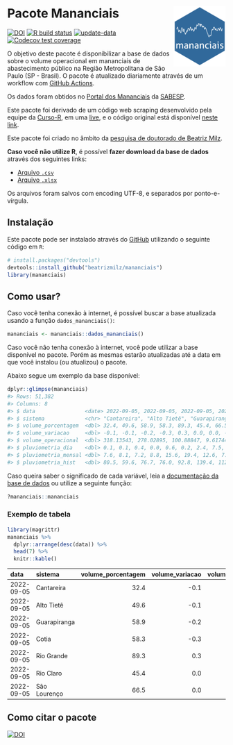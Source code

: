 
<!-- README.md is generated from README.Rmd. Please edit that file -->

# Pacote Mananciais <img src="man/figures/hexlogo.png" align="right" width = "120px"/>

<!-- badges: start -->

[![DOI](https://zenodo.org/badge/DOI/10.5281/zenodo.4733056.svg)](https://doi.org/10.5281/zenodo.4733056)
[![R build
status](https://github.com/beatrizmilz/mananciais/workflows/R-CMD-check/badge.svg)](https://github.com/beatrizmilz/mananciais/actions)
[![update-data](https://github.com/beatrizmilz/mananciais/actions/workflows/2-update_data.yaml/badge.svg)](https://github.com/beatrizmilz/mananciais/actions/workflows/2-update_data.yaml)
[![Codecov test
coverage](https://codecov.io/gh/beatrizmilz/mananciais/branch/master/graph/badge.svg)](https://codecov.io/gh/beatrizmilz/mananciais?branch=master)
<!-- badges: end -->

O objetivo deste pacote é disponibilizar a base de dados sobre o volume
operacional em mananciais de abastecimento público na Região
Metropolitana de São Paulo (SP - Brasil). O pacote é atualizado
diariamente através de um workflow com [GitHub
Actions](https://github.com/beatrizmilz/mananciais/actions).

Os dados foram obtidos no [Portal dos
Mananciais](http://mananciais.sabesp.com.br/Situacao) da
[SABESP](http://site.sabesp.com.br/site/Default.aspx).

Este pacote foi derivado de um código web scraping desenvolvido pela
equipe da [Curso-R](https://www.curso-r.com/), em uma
[live](https://youtu.be/jvZIxrMmOcQ), e o código original está
disponível [neste
link](https://github.com/curso-r/lives/blob/master/drafts/20200730_scraper_sabesp.R).

Este pacote foi criado no âmbito da [pesquisa de doutorado de Beatriz
Milz](https://beatrizmilz.github.io/tese/).

**Caso você não utilize R**, é possível **fazer download da base de
dados** através dos seguintes links:

-   [Arquivo
    `.csv`](https://github.com/beatrizmilz/mananciais/raw/master/inst/extdata/mananciais.csv)
-   [Arquivo
    `.xlsx`](https://github.com/beatrizmilz/mananciais/blob/master/inst/extdata/mananciais.xlsx?raw=true)

Os arquivos foram salvos com encoding UTF-8, e separados por
ponto-e-vírgula.

## Instalação

Este pacote pode ser instalado através do [GitHub](https://github.com/)
utilizando o seguinte código em `R`:

``` r
# install.packages("devtools")
devtools::install_github("beatrizmilz/mananciais")
library(mananciais)
```

## Como usar?

Caso você tenha conexão à internet, é possível buscar a base atualizada
usando a função `dados_mananciais()`:

``` r
mananciais <- mananciais::dados_mananciais() 
```

Caso você não tenha conexão à internet, você pode utilizar a base
disponível no pacote. Porém as mesmas estarão atualizadas até a data em
que você instalou (ou atualizou) o pacote.

Abaixo segue um exemplo da base disponível:

``` r
dplyr::glimpse(mananciais)
#> Rows: 51,382
#> Columns: 8
#> $ data                <date> 2022-09-05, 2022-09-05, 2022-09-05, 2022-09-05, 2…
#> $ sistema             <chr> "Cantareira", "Alto Tietê", "Guarapiranga", "Cotia…
#> $ volume_porcentagem  <dbl> 32.4, 49.6, 58.9, 58.3, 89.3, 45.4, 66.5, 32.5, 49…
#> $ volume_variacao     <dbl> -0.1, -0.1, -0.2, -0.3, 0.3, 0.0, 0.0, -0.1, -0.1,…
#> $ volume_operacional  <dbl> 318.13543, 278.02895, 100.88847, 9.61744, 100.1958…
#> $ pluviometria_dia    <dbl> 0.1, 0.1, 0.4, 0.0, 0.6, 0.2, 2.4, 7.5, 7.7, 6.8, …
#> $ pluviometria_mensal <dbl> 7.6, 8.1, 7.2, 8.8, 15.6, 19.4, 12.6, 7.5, 8.0, 6.…
#> $ pluviometria_hist   <dbl> 80.5, 59.6, 76.7, 76.0, 92.8, 139.4, 112.5, 80.5, …
```

Caso queira saber o significado de cada variável, leia a [documentação
da base de
dados](https://beatrizmilz.github.io/mananciais/reference/mananciais.html)
ou utilize a seguinte função:

``` r
?mananciais::mananciais
```

### Exemplo de tabela

``` r
library(magrittr)
mananciais %>% 
  dplyr::arrange(desc(data)) %>% 
  head(7) %>%
  knitr::kable()
```

| data       | sistema      | volume_porcentagem | volume_variacao | volume_operacional | pluviometria_dia | pluviometria_mensal | pluviometria_hist |
|:-----------|:-------------|-------------------:|----------------:|-------------------:|-----------------:|--------------------:|------------------:|
| 2022-09-05 | Cantareira   |               32.4 |            -0.1 |          318.13543 |              0.1 |                 7.6 |              80.5 |
| 2022-09-05 | Alto Tietê   |               49.6 |            -0.1 |          278.02895 |              0.1 |                 8.1 |              59.6 |
| 2022-09-05 | Guarapiranga |               58.9 |            -0.2 |          100.88847 |              0.4 |                 7.2 |              76.7 |
| 2022-09-05 | Cotia        |               58.3 |            -0.3 |            9.61744 |              0.0 |                 8.8 |              76.0 |
| 2022-09-05 | Rio Grande   |               89.3 |             0.3 |          100.19586 |              0.6 |                15.6 |              92.8 |
| 2022-09-05 | Rio Claro    |               45.4 |             0.0 |            6.21099 |              0.2 |                19.4 |             139.4 |
| 2022-09-05 | São Lourenço |               66.5 |             0.0 |           59.05513 |              2.4 |                12.6 |             112.5 |

## Como citar o pacote

[![DOI](https://zenodo.org/badge/DOI/10.5281/zenodo.4733056.svg)](https://doi.org/10.5281/zenodo.4733056)
